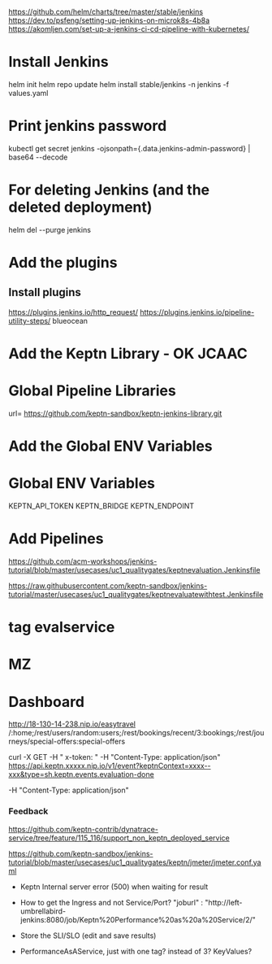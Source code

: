 

https://github.com/helm/charts/tree/master/stable/jenkins
https://dev.to/psfeng/setting-up-jenkins-on-microk8s-4b8a
https://akomljen.com/set-up-a-jenkins-ci-cd-pipeline-with-kubernetes/


# Install Jenkins
helm init
helm repo update
helm install stable/jenkins -n jenkins -f values.yaml

# Print jenkins password
kubectl get secret jenkins -ojsonpath={.data.jenkins-admin-password} | base64 --decode

# For deleting Jenkins (and the deleted deployment)
helm del --purge jenkins

# Add the plugins
## Install plugins
https://plugins.jenkins.io/http_request/
https://plugins.jenkins.io/pipeline-utility-steps/
blueocean


# Add the Keptn Library - OK JCAAC


# Global Pipeline Libraries
url= https://github.com/keptn-sandbox/keptn-jenkins-library.git
# Add the Global ENV Variables
#  Global ENV Variables
KEPTN_API_TOKEN
KEPTN_BRIDGE
KEPTN_ENDPOINT


# Add Pipelines

https://github.com/acm-workshops/jenkins-tutorial/blob/master/usecases/uc1_qualitygates/keptnevaluation.Jenkinsfile



https://raw.githubusercontent.com/keptn-sandbox/jenkins-tutorial/master/usecases/uc1_qualitygates/keptnevaluatewithtest.Jenkinsfile


# tag evalservice

# MZ
# Dashboard
http://18-130-14-238.nip.io/easytravel
/:home;/rest/users/random:users;/rest/bookings/recent/3:bookings;/rest/journeys/special-offers:special-offers

curl -X GET -H " x-token: " -H "Content-Type: application/json" https://api.keptn.xxxxx.nip.io/v1/event?keptnContext=xxxx--xxx&type=sh.keptn.events.evaluation-done

-H "Content-Type: application/json"

### Feedback
https://github.com/keptn-contrib/dynatrace-service/tree/feature/115_116/support_non_keptn_deployed_service

https://github.com/keptn-sandbox/jenkins-tutorial/blob/master/usecases/uc1_qualitygates/keptn/jmeter/jmeter.conf.yaml



- Keptn Internal server error (500) when waiting for result
  
- How to get the Ingress and not Service/Port? 
    "joburl" : "http://left-umbrellabird-jenkins:8080/job/Keptn%20Performance%20as%20a%20Service/2/"

- Store the SLI/SLO (edit and save results)

- PerformanceAsAService, just with one tag? instead of 3? KeyValues?











